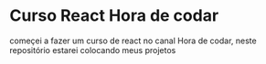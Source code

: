 # Curso React Hora de codar

começei a fazer um curso de react no canal Hora de codar, neste repositório estarei colocando meus projetos